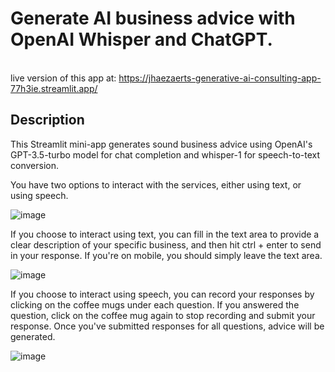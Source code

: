 # **Generate AI business advice with OpenAI Whisper and ChatGPT.**


<br>live version of this app at: https://jhaezaerts-generative-ai-consulting-app-77h3ie.streamlit.app/<br>


## Description

This Streamlit mini-app generates sound business advice using OpenAI's GPT-3.5-turbo model for chat completion and whisper-1 for speech-to-text conversion.

You have two options to interact with the services, either using text, or using speech.

![image](https://user-images.githubusercontent.com/72695808/227727953-b2757161-5c61-4d65-9cdf-ccec45105e00.png)


If you choose to interact using text, you can fill in the text area to provide a clear description of your specific business, and then hit ctrl + enter to send in your response. If you're on mobile, you should simply leave the text area.

![image](https://user-images.githubusercontent.com/72695808/227728172-0bea56ff-462f-43b5-976b-749b5620224b.png)


If you choose to interact using speech, you can record your responses by clicking on the coffee mugs under each question. If you answered the question, click on the coffee mug again to stop recording and submit your response. Once you've submitted responses for all questions, advice will be generated.

![image](https://user-images.githubusercontent.com/72695808/227728316-277ae48c-c1df-4af6-8865-4b30dc2834b1.png)

